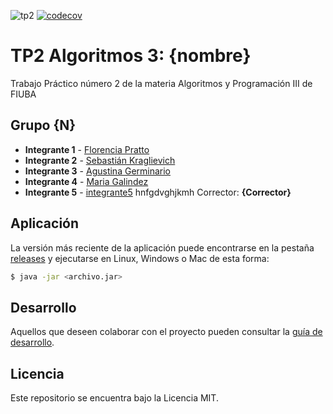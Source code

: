 ![tp2](https://github.com/fiuba/algo3_proyecto_base_tp2/actions/workflows/build.yml/badge.svg) [![codecov](https://codecov.io/gh/fiuba/algo3_proyecto_base_tp2/branch/master/graph/badge.svg)](https://codecov.io/gh/fiuba/algo3_proyecto_base_tp2)

# TP2 Algoritmos 3: {nombre} 

Trabajo Práctico número 2 de la materia Algoritmos y Programación III de FIUBA

## Grupo {N}

* **Integrante 1** - [Florencia Pratto](https://github.com/fnpratto)
* **Integrante 2** - [Sebastián Kraglievich](https://github.com/Sebakrag)
* **Integrante 3** - [Agustina Germinario](https://github.com/agus-germi)
* **Integrante 4** - [Maria Galindez](https://github.com/mariagalindez)
* **Integrante 5** - [integrante5](https://github.com/integrante4)
hnfgdvghjkmh
Corrector: **{Corrector}**

## Aplicación

La versión más reciente de la aplicación puede encontrarse en la pestaña [releases](https://github.com/fiuba/algo3_proyecto_base_tp2/releases/latest) y ejecutarse en Linux, Windows o Mac de esta forma:

```bash
$ java -jar <archivo.jar>
```

## Desarrollo

Aquellos que deseen colaborar con el proyecto pueden consultar la [guía de desarrollo](./docs/Desarrollo.md).

## Licencia

Este repositorio se encuentra bajo la Licencia MIT.
